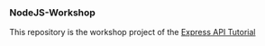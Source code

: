 ### NodeJS-Workshop
This repository is the workshop project of the [Express API Tutorial](https://medium.com/@miickeyreyez/creating-a-node-js-app-with-express-32130a47bedc)

